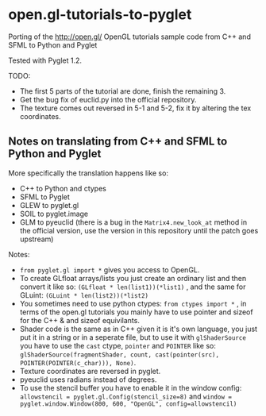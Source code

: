open.gl-tutorials-to-pyglet
===========================

Porting of the http://open.gl/ OpenGL tutorials sample code from C++ and SFML to Python and Pyglet

Tested with Pyglet 1.2.

TODO:

- The first 5 parts of the tutorial are done, finish the remaining 3.
- Get the bug fix of euclid.py into the official repository.
- The texture comes out reversed in 5-1 and 5-2, fix it by altering the tex coordinates.

## Notes on translating from C++ and SFML to Python and Pyglet

More specifically the translation happens like so:
- C++ to Python and ctypes
- SFML to Pyglet
- GLEW to pyglet.gl
- SOIL to pyglet.image
- GLM to pyeuclid (there is a bug in the `Matrix4.new_look_at` method in the official version, use the version in this repository until the patch goes upstream)

Notes:

- `from pyglet.gl import *` gives you access to OpenGL.
- To create GLfloat arrays/lists you just create an ordinary list and then convert it like so: `(GLfloat * len(list1))(*list1)` , and the same for GLuint: `(GLuint * len(list2))(*list2)`
- You sometimes need to use python ctypes: `from ctypes import *` , in terms of the open.gl tutorials you mainly have to use pointer and sizeof for the C++ & and sizeof equivilants.
- Shader code is the same as in C++ given it is it's own language, you just put it in a string or in a seperate file, but to use it with `glShaderSource` you have to use the `cast` ctype, `pointer` and `POINTER` like so: `glShaderSource(fragmentShader, count, cast(pointer(src), POINTER(POINTER(c_char))), None)`.
- Texture coordinates are reversed in pyglet.
- pyeuclid uses radians instead of degrees.
- To use the stencil buffer you have to enable it in the window config: `allowstencil = pyglet.gl.Config(stencil_size=8)` and `window = pyglet.window.Window(800, 600, "OpenGL", config=allowstencil)`

